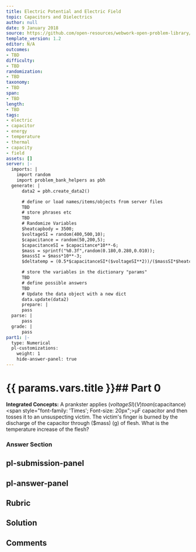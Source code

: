 ```yaml
---
title: Electric Potential and Electric Field
topic: Capacitors and Dielectrics
author: null
date: 9 January 2018
source: https://github.com/open-resources/webwork-open-problem-library/tree/master/Contrib/BrockPhysics/College_Physics_Urone/19.Electric_Potential_and_Electric_Field/19-05.Capacitors_and_Dielectrics/NU_U17_19_05_010.pg
template_version: 1.2
editor: N/A
outcomes:
- TBD
difficulty:
- TBD
randomization:
- TBD
taxonomy:
- TBD
span:
- TBD
length:
- TBD
tags:
- electric
- capacitor
- energy
- temperature
- thermal
- capacity
- field
assets: []
server: |-
  imports: |
    import random
    import problem_bank_helpers as pbh
  generate: |
      data2 = pbh.create_data2()

      # define or load names/items/objects from server files
      TBD
      # store phrases etc
      TBD
      # Randomize Variables
      $heatcapbody = 3500;
      $voltageSI = random(400,500,10);
      $capacitance = random(50,200,5);
      $capacitanceSI = $capacitance*10**-6;
      $mass = sprintf("%0.3f",random(0.180,0.280,0.010));
      $massSI = $mass*10**-3;
      $deltatemp = (0.5*$capacitanceSI*($voltageSI**2))/($massSI*$heatcapbody);

      # store the variables in the dictionary "params"
      TBD
      # define possible answers
      TBD
      # Update the data object with a new dict
      data.update(data2)
      prepare: |
      pass
  parse: |
      pass
  grade: |
      pass
part1: |-
  type: Numerical
  pl-customizations:
    weight: 1
    hide-answer-panel: true
---
```


# {{ params.vars.title }}## Part 0 
<b>Integrated Concepts:</b> A prankster applies ($voltageSI) (V) to an ($capacitance) <span style="font-family: 'Times'; Font-size: 20px";>&mu;F</span> capacitor and then tosses it to an unsuspecting victim. The victim's finger is burned by the discharge of the capacitor through ($mass) (g) of flesh. What is the temperature increase of the flesh? 


### Answer Section 


## pl-submission-panel 


## pl-answer-panel 


## Rubric 


## Solution 


## Comments 


